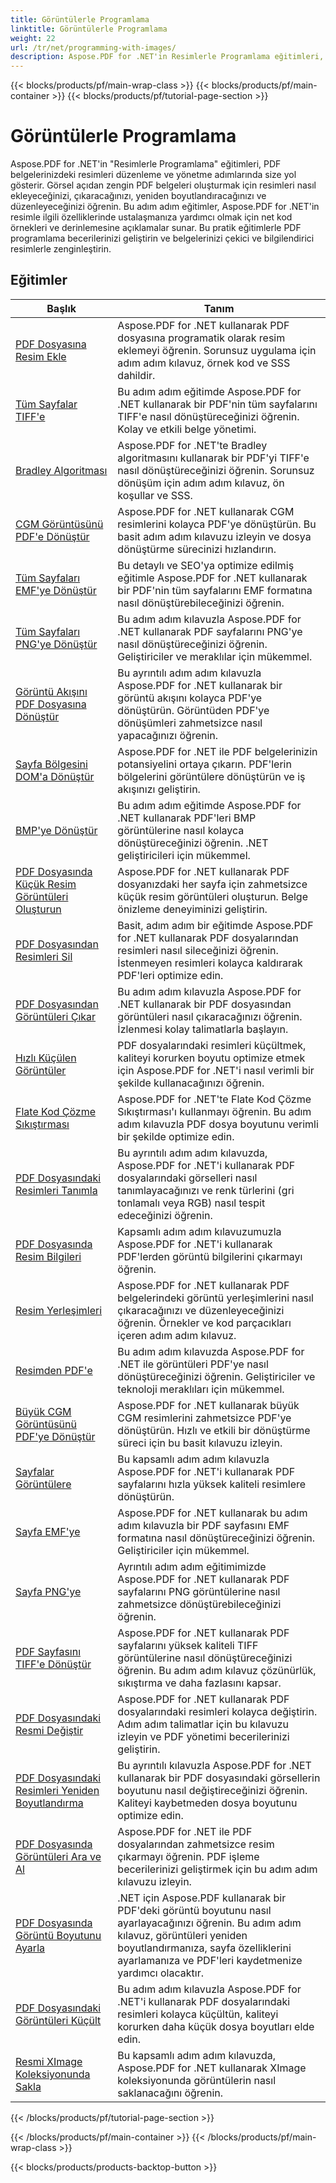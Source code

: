 ```yaml
---
title: Görüntülerle Programlama
linktitle: Görüntülerle Programlama
weight: 22
url: /tr/net/programming-with-images/
description: Aspose.PDF for .NET'in Resimlerle Programlama eğitimleri, PDF belgelerindeki resimleri nasıl düzenleyip yöneteceğinizi öğretir.
---
```


{{< blocks/products/pf/main-wrap-class >}}
{{< blocks/products/pf/main-container >}}
{{< blocks/products/pf/tutorial-page-section >}}

# Görüntülerle Programlama


Aspose.PDF for .NET'in "Resimlerle Programlama" eğitimleri, PDF belgelerinizdeki resimleri düzenleme ve yönetme adımlarında size yol gösterir. Görsel açıdan zengin PDF belgeleri oluşturmak için resimleri nasıl ekleyeceğinizi, çıkaracağınızı, yeniden boyutlandıracağınızı ve düzenleyeceğinizi öğrenin. Bu adım adım eğitimler, Aspose.PDF for .NET'in resimle ilgili özelliklerinde ustalaşmanıza yardımcı olmak için net kod örnekleri ve derinlemesine açıklamalar sunar. Bu pratik eğitimlerle PDF programlama becerilerinizi geliştirin ve belgelerinizi çekici ve bilgilendirici resimlerle zenginleştirin.

## Eğitimler
| Başlık | Tanım |
| --- | --- | 
| [PDF Dosyasına Resim Ekle](./add-image/) | Aspose.PDF for .NET kullanarak PDF dosyasına programatik olarak resim eklemeyi öğrenin. Sorunsuz uygulama için adım adım kılavuz, örnek kod ve SSS dahildir. |  
| [Tüm Sayfalar TIFF'e](./all-pages-to-tiff/) | Bu adım adım eğitimde Aspose.PDF for .NET kullanarak bir PDF'nin tüm sayfalarını TIFF'e nasıl dönüştüreceğinizi öğrenin. Kolay ve etkili belge yönetimi. |  
| [Bradley Algoritması](./bradley-algorithm/) | Aspose.PDF for .NET'te Bradley algoritmasını kullanarak bir PDF'yi TIFF'e nasıl dönüştüreceğinizi öğrenin. Sorunsuz dönüşüm için adım adım kılavuz, ön koşullar ve SSS. |  
| [CGM Görüntüsünü PDF'e Dönüştür](./cgm-image-to-pdf/) | Aspose.PDF for .NET kullanarak CGM resimlerini kolayca PDF'ye dönüştürün. Bu basit adım adım kılavuzu izleyin ve dosya dönüştürme sürecinizi hızlandırın. |  
| [Tüm Sayfaları EMF'ye Dönüştür](./convert-all-pages-to-emf/) | Bu detaylı ve SEO'ya optimize edilmiş eğitimle Aspose.PDF for .NET kullanarak bir PDF'nin tüm sayfalarını EMF formatına nasıl dönüştürebileceğinizi öğrenin. |  
| [Tüm Sayfaları PNG'ye Dönüştür](./convert-all-pages-to-png/) | Bu adım adım kılavuzla Aspose.PDF for .NET kullanarak PDF sayfalarını PNG'ye nasıl dönüştüreceğinizi öğrenin. Geliştiriciler ve meraklılar için mükemmel. |  
| [Görüntü Akışını PDF Dosyasına Dönüştür](./convert-image-stream-to-pdf/) | Bu ayrıntılı adım adım kılavuzla Aspose.PDF for .NET kullanarak bir görüntü akışını kolayca PDF'ye dönüştürün. Görüntüden PDF'ye dönüşümleri zahmetsizce nasıl yapacağınızı öğrenin. |  
| [Sayfa Bölgesini DOM'a Dönüştür](./convert-page-region-to-dom/) | Aspose.PDF for .NET ile PDF belgelerinizin potansiyelini ortaya çıkarın. PDF'lerin bölgelerini görüntülere dönüştürün ve iş akışınızı geliştirin. |  
| [BMP'ye Dönüştür](./convert-to-bmp/) | Bu adım adım eğitimde Aspose.PDF for .NET kullanarak PDF'leri BMP görüntülerine nasıl kolayca dönüştüreceğinizi öğrenin. .NET geliştiricileri için mükemmel. |  
| [PDF Dosyasında Küçük Resim Görüntüleri Oluşturun](./create-thumbnail-images/) | Aspose.PDF for .NET kullanarak PDF dosyanızdaki her sayfa için zahmetsizce küçük resim görüntüleri oluşturun. Belge önizleme deneyiminizi geliştirin. |  
| [PDF Dosyasından Resimleri Sil](./delete-images/) | Basit, adım adım bir eğitimde Aspose.PDF for .NET kullanarak PDF dosyalarından resimleri nasıl sileceğinizi öğrenin. İstenmeyen resimleri kolayca kaldırarak PDF'leri optimize edin. |  
| [PDF Dosyasından Görüntüleri Çıkar](./extract-images/) | Bu adım adım kılavuzla Aspose.PDF for .NET kullanarak bir PDF dosyasından görüntüleri nasıl çıkaracağınızı öğrenin. İzlenmesi kolay talimatlarla başlayın. |  
| [Hızlı Küçülen Görüntüler](./fast-shrink-images/) | PDF dosyalarındaki resimleri küçültmek, kaliteyi korurken boyutu optimize etmek için Aspose.PDF for .NET'i nasıl verimli bir şekilde kullanacağınızı öğrenin. |  
| [Flate Kod Çözme Sıkıştırması](./flate-decode-compression/) | Aspose.PDF for .NET'te Flate Kod Çözme Sıkıştırması'ı kullanmayı öğrenin. Bu adım adım kılavuzla PDF dosya boyutunu verimli bir şekilde optimize edin. |  
| [PDF Dosyasındaki Resimleri Tanımla](./identify-images/) | Bu ayrıntılı adım adım kılavuzda, Aspose.PDF for .NET'i kullanarak PDF dosyalarındaki görselleri nasıl tanımlayacağınızı ve renk türlerini (gri tonlamalı veya RGB) nasıl tespit edeceğinizi öğrenin. |  
| [PDF Dosyasında Resim Bilgileri](./image-information/) | Kapsamlı adım adım kılavuzumuzla Aspose.PDF for .NET'i kullanarak PDF'lerden görüntü bilgilerini çıkarmayı öğrenin. |  
| [Resim Yerleşimleri](./image-placements/) | Aspose.PDF for .NET kullanarak PDF belgelerindeki görüntü yerleşimlerini nasıl çıkaracağınızı ve düzenleyeceğinizi öğrenin. Örnekler ve kod parçacıkları içeren adım adım kılavuz. |  
| [Resimden PDF'e](./image-to-pdf/) | Bu adım adım kılavuzda Aspose.PDF for .NET ile görüntüleri PDF'ye nasıl dönüştüreceğinizi öğrenin. Geliştiriciler ve teknoloji meraklıları için mükemmel. |  
| [Büyük CGM Görüntüsünü PDF'ye Dönüştür](./large-cgm-image-to-pdf/) | Aspose.PDF for .NET kullanarak büyük CGM resimlerini zahmetsizce PDF'ye dönüştürün. Hızlı ve etkili bir dönüştürme süreci için bu basit kılavuzu izleyin. |  
| [Sayfalar Görüntülere](./pages-to-images/) | Bu kapsamlı adım adım kılavuzla Aspose.PDF for .NET'i kullanarak PDF sayfalarını hızla yüksek kaliteli resimlere dönüştürün. |  
| [Sayfa EMF'ye](./page-to-emf/) | Aspose.PDF for .NET kullanarak bu adım adım kılavuzla bir PDF sayfasını EMF formatına nasıl dönüştüreceğinizi öğrenin. Geliştiriciler için mükemmel. |  
| [Sayfa PNG'ye](./page-to-png/) | Ayrıntılı adım adım eğitimimizde Aspose.PDF for .NET kullanarak PDF sayfalarını PNG görüntülerine nasıl zahmetsizce dönüştürebileceğinizi öğrenin. |  
| [PDF Sayfasını TIFF'e Dönüştür](./page-to-tiff/) | Aspose.PDF for .NET kullanarak PDF sayfalarını yüksek kaliteli TIFF görüntülerine nasıl dönüştüreceğinizi öğrenin. Bu adım adım kılavuz çözünürlük, sıkıştırma ve daha fazlasını kapsar. |  
| [PDF Dosyasındaki Resmi Değiştir](./replace-image/) | Aspose.PDF for .NET kullanarak PDF dosyalarındaki resimleri kolayca değiştirin. Adım adım talimatlar için bu kılavuzu izleyin ve PDF yönetimi becerilerinizi geliştirin. |  
| [PDF Dosyasındaki Resimleri Yeniden Boyutlandırma](./resize-images/) | Bu ayrıntılı kılavuzla Aspose.PDF for .NET kullanarak bir PDF dosyasındaki görsellerin boyutunu nasıl değiştireceğinizi öğrenin. Kaliteyi kaybetmeden dosya boyutunu optimize edin. |  
| [PDF Dosyasında Görüntüleri Ara ve Al](./search-and-get-images/) | Aspose.PDF for .NET ile PDF dosyalarından zahmetsizce resim çıkarmayı öğrenin. PDF işleme becerilerinizi geliştirmek için bu adım adım kılavuzu izleyin. |  
| [PDF Dosyasında Görüntü Boyutunu Ayarla](./set-image-size/) | .NET için Aspose.PDF kullanarak bir PDF'deki görüntü boyutunu nasıl ayarlayacağınızı öğrenin. Bu adım adım kılavuz, görüntüleri yeniden boyutlandırmanıza, sayfa özelliklerini ayarlamanıza ve PDF'leri kaydetmenize yardımcı olacaktır. |  
| [PDF Dosyasındaki Görüntüleri Küçült](./shrink-images/) | Bu adım adım kılavuzla Aspose.PDF for .NET'i kullanarak PDF dosyalarındaki resimleri kolayca küçültün, kaliteyi korurken daha küçük dosya boyutları elde edin. |  
| [Resmi XImage Koleksiyonunda Sakla](./store-image-in-ximage-collection/) |  Bu kapsamlı adım adım kılavuzda, Aspose.PDF for .NET kullanarak XImage koleksiyonunda görüntülerin nasıl saklanacağını öğrenin. |  
{{< /blocks/products/pf/tutorial-page-section >}}

{{< /blocks/products/pf/main-container >}}
{{< /blocks/products/pf/main-wrap-class >}}

{{< blocks/products/products-backtop-button >}}
